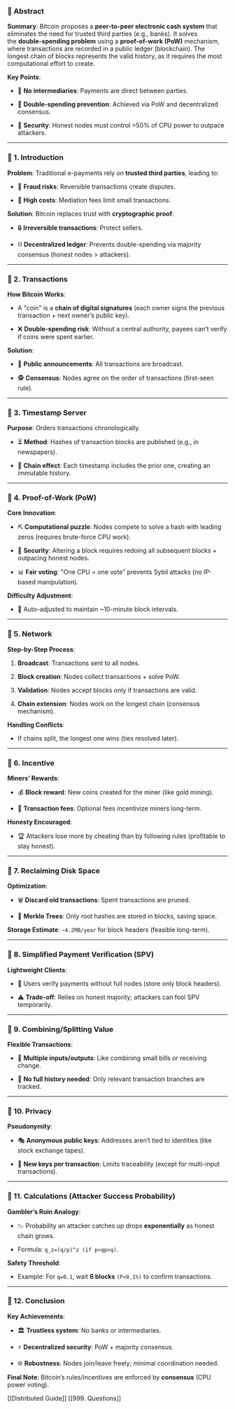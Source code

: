 ### **📌 Abstract**

**Summary**: Bitcoin proposes a **peer-to-peer electronic cash system** that eliminates the need for trusted third parties (e.g., banks). It solves the **double-spending problem** using a **proof-of-work (PoW)** mechanism, where transactions are recorded in a public ledger (blockchain). The longest chain of blocks represents the valid history, as it requires the most computational effort to create.

**Key Points**:

- 🔹 **No intermediaries**: Payments are direct between parties.
    
- 🔹 **Double-spending prevention**: Achieved via PoW and decentralized consensus.
    
- 🔹 **Security**: Honest nodes must control >50% of CPU power to outpace attackers.
    

---

### **📌 1. Introduction**

**Problem**: Traditional e-payments rely on **trusted third parties**, leading to:

- 🚫 **Fraud risks**: Reversible transactions create disputes.
    
- 🚫 **High costs**: Mediation fees limit small transactions.
    

**Solution**: Bitcoin replaces trust with **cryptographic proof**:

- 🔒 **Irreversible transactions**: Protect sellers.
    
- ⛓ **Decentralized ledger**: Prevents double-spending via majority consensus (honest nodes > attackers).
    

---

### **📌 2. Transactions**

**How Bitcoin Works**:

- A "coin" is a **chain of digital signatures** (each owner signs the previous transaction + next owner’s public key).
    
- ❌ **Double-spending risk**: Without a central authority, payees can’t verify if coins were spent earlier.
    

**Solution**:

- 📢 **Public announcements**: All transactions are broadcast.
    
- 🕵️ **Consensus**: Nodes agree on the order of transactions (first-seen rule).
    

---

### **📌 3. Timestamp Server**

**Purpose**: Orders transactions chronologically.

- ⏳ **Method**: Hashes of transaction blocks are published (e.g., in newspapers).
    
- 🔗 **Chain effect**: Each timestamp includes the prior one, creating an immutable history.
    

---

### **📌 4. Proof-of-Work (PoW)**

**Core Innovation**:

- ⛏ **Computational puzzle**: Nodes compete to solve a hash with leading zeros (requires brute-force CPU work).
    
- 🔐 **Security**: Altering a block requires redoing all subsequent blocks + outpacing honest nodes.
    
- 📊 **Fair voting**: "One CPU = one vote" prevents Sybil attacks (no IP-based manipulation).
    

**Difficulty Adjustment**:

- 🎯 Auto-adjusted to maintain ~10-minute block intervals.
    

---

### **📌 5. Network**

**Step-by-Step Process**:

1. **Broadcast**: Transactions sent to all nodes.
    
2. **Block creation**: Nodes collect transactions + solve PoW.
    
3. **Validation**: Nodes accept blocks only if transactions are valid.
    
4. **Chain extension**: Nodes work on the longest chain (consensus mechanism).
    

**Handling Conflicts**:

- If chains split, the longest one wins (ties resolved later).
    

---

### **📌 6. Incentive**

**Miners’ Rewards**:

- 💰 **Block reward**: New coins created for the miner (like gold mining).
    
- 💸 **Transaction fees**: Optional fees incentivize miners long-term.
    

**Honesty Encouraged**:

- 🏆 Attackers lose more by cheating than by following rules (profitable to stay honest).
    

---

### **📌 7. Reclaiming Disk Space**

**Optimization**:

- 🗑 **Discard old transactions**: Spent transactions are pruned.
    
- 🌳 **Merkle Trees**: Only root hashes are stored in blocks, saving space.
    

**Storage Estimate**: `~4.2MB/year` for block headers (feasible long-term).

---

### **📌 8. Simplified Payment Verification (SPV)**

**Lightweight Clients**:

- 📱 Users verify payments without full nodes (store only block headers).
    
- ⚠️ **Trade-off**: Relies on honest majority; attackers can fool SPV temporarily.
    

---

### **📌 9. Combining/Splitting Value**

**Flexible Transactions**:

- 🔢 **Multiple inputs/outputs**: Like combining small bills or receiving change.
    
- 🔄 **No full history needed**: Only relevant transaction branches are tracked.
    

---

### **📌 10. Privacy**

**Pseudonymity**:

- 🎭 **Anonymous public keys**: Addresses aren’t tied to identities (like stock exchange tapes).
    
- 🔄 **New keys per transaction**: Limits traceability (except for multi-input transactions).
    

---

### **📌 11. Calculations (Attacker Success Probability)**

**Gambler’s Ruin Analogy**:

- 📉 Probability an attacker catches up drops **exponentially** as honest chain grows.
    
- Formula: `q_z=(q/p)^z (if p>qp>q)`.
    

**Safety Threshold**:

- Example: For `q=0.1`, wait **6 blocks** `(P<0.1%)` to confirm transactions.
    

---

### **📌 12. Conclusion**

**Key Achievements**:

- 🏛 **Trustless system**: No banks or intermediaries.
    
- ⚡ **Decentralized security**: PoW + majority consensus.
    
- 🌐 **Robustness**: Nodes join/leave freely; minimal coordination needed.
    

**Final Note**: Bitcoin’s rules/incentives are enforced by **consensus** (CPU power voting).



[[Distributed Guide]]
[[999. Questions]]